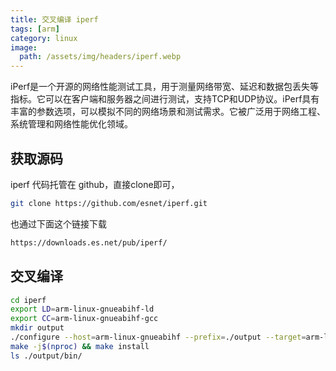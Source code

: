 ```yaml
---
title: 交叉编译 iperf
tags: [arm]
category: linux
image:
  path: /assets/img/headers/iperf.webp
---
```


iPerf是一个开源的网络性能测试工具，用于测量网络带宽、延迟和数据包丢失等指标。它可以在客户端和服务器之间进行测试，支持TCP和UDP协议。iPerf具有丰富的参数选项，可以模拟不同的网络场景和测试需求。它被广泛用于网络工程、系统管理和网络性能优化领域。

## 获取源码
iperf 代码托管在 github，直接clone即可，
```bash
git clone https://github.com/esnet/iperf.git
```
也通过下面这个链接下载

```bash
https://downloads.es.net/pub/iperf/
```

## 交叉编译

```bash
cd iperf
export LD=arm-linux-gnueabihf-ld
export CC=arm-linux-gnueabihf-gcc
mkdir output
./configure --host=arm-linux-gnueabihf --prefix=./output --target=arm-linux --disable-shared
make -j$(nproc) && make install
ls ./output/bin/
```
